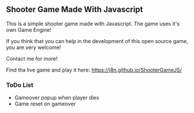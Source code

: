 ## Shooter Game Made With Javascript


This is a simple shooter game made with Javascript. The game uses it's own Game Engine!

If you think that you can help in the development of this open source game, you are very welcome!

Contact me for more!

Find tha live game and play it here: https://j8n.github.io/ShooterGameJS/



### ToDo List

* Gameover popup when player dies
* Game reset on gameover